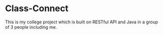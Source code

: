 # Class-Connect
This is my college project which is built on RESTful API and Java in a group of 3 people including me.
